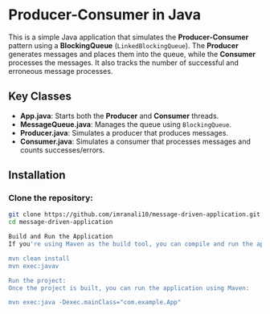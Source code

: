 # Producer-Consumer in Java

This is a simple Java application that simulates the **Producer-Consumer** pattern using a **BlockingQueue** (`LinkedBlockingQueue`). The **Producer** generates messages and places them into the queue, while the **Consumer** processes the messages. It also tracks the number of successful and erroneous message processes.

## Key Classes

- **App.java**: Starts both the **Producer** and **Consumer** threads.
- **MessageQueue.java**: Manages the queue using `BlockingQueue`.
- **Producer.java**: Simulates a producer that produces messages.
- **Consumer.java**: Simulates a consumer that processes messages and counts successes/errors.

## Installation

### Clone the repository:

```bash
git clone https://github.com/imranali10/message-driven-application.git
cd message-driven-application

Build and Run the Application
If you're using Maven as the build tool, you can compile and run the application by using the following commands:

mvn clean install
mvn exec:javav

Run the project:
Once the project is built, you can run the application using Maven:

mvn exec:java -Dexec.mainClass="com.example.App"

